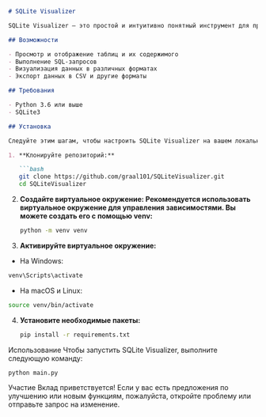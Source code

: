 ```markdown
# SQLite Visualizer

SQLite Visualizer — это простой и интуитивно понятный инструмент для просмотра и управления базами данных SQLite. Он позволяет пользователям исследовать структуру базы данных, выполнять запросы и визуализировать данные в удобном интерфейсе.

## Возможности

- Просмотр и отображение таблиц и их содержимого
- Выполнение SQL-запросов
- Визуализация данных в различных форматах
- Экспорт данных в CSV и другие форматы

## Требования

- Python 3.6 или выше
- SQLite3

## Установка

Следуйте этим шагам, чтобы настроить SQLite Visualizer на вашем локальном компьютере:

1. **Клонируйте репозиторий:**

   ```bash
   git clone https://github.com/graal101/SQLiteVisualizer.git
   cd SQLiteVisualizer
   ```

2. **Создайте виртуальное окружение: Рекомендуется использовать виртуальное окружение для управления зависимостями. Вы можете создать его с помощью venv:**
    ```bash
    python -m venv venv
    ```

3. **Активируйте виртуальное окружение:**
  - На Windows:
   ```bash
   venv\Scripts\activate
   ```

  - На macOS и Linux:
   ```bash
   source venv/bin/activate
   ```

4. **Установите необходимые пакеты:**
   ```bash
   pip install -r requirements.txt
   ```

Использование
Чтобы запустить SQLite Visualizer, выполните следующую команду:

   ```bash
   python main.py
   ```

Участие
Вклад приветствуется! Если у вас есть предложения по улучшению или новым функциям, пожалуйста, откройте проблему или отправьте запрос на изменение.


